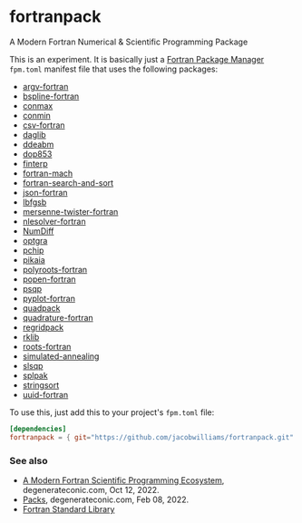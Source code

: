 # fortranpack

A Modern Fortran Numerical & Scientific Programming Package

This is an experiment. It is basically just a [Fortran Package Manager](https://fpm.fortran-lang.org) `fpm.toml` manifest file that uses the following packages:

 * [argv-fortran             ](https://github.com/jacobwilliams/argv-fortran)
 * [bspline-fortran          ](https://github.com/jacobwilliams/bspline-fortran)
 * [conmax                   ](https://github.com/jacobwilliams/conmax)
 * [conmin                   ](https://github.com/jacobwilliams/conmin)
 * [csv-fortran              ](https://github.com/jacobwilliams/csv-fortran)
 * [daglib                   ](https://github.com/jacobwilliams/daglib)
 * [ddeabm                   ](https://github.com/jacobwilliams/ddeabm)
 * [dop853                   ](https://github.com/jacobwilliams/dop853)
 * [finterp                  ](https://github.com/jacobwilliams/finterp)
 * [fortran-mach             ](https://github.com/jacobwilliams/fortran-mach)
 * [fortran-search-and-sort  ](https://github.com/jacobwilliams/fortran-search-and-sort)
 * [json-fortran             ](https://github.com/jacobwilliams/json-fortran)
 * [lbfgsb                   ](https://github.com/jacobwilliams/lbfgsb)
 * [mersenne-twister-fortran ](https://github.com/jacobwilliams/mersenne-twister-fortran)
 * [nlesolver-fortran        ](https://github.com/jacobwilliams/nlesolver-fortran)
 * [NumDiff                  ](https://github.com/jacobwilliams/NumDiff)
 * [optgra                   ](https://github.com/jacobwilliams/optgra)
 * [pchip                    ](https://github.com/jacobwilliams/PCHIP)
 * [pikaia                   ](https://github.com/jacobwilliams/pikaia)
 * [polyroots-fortran        ](https://github.com/jacobwilliams/polyroots-fortran)
 * [popen-fortran            ](https://github.com/jacobwilliams/popen-fortran)
 * [psqp                     ](https://github.com/jacobwilliams/psqp)
 * [pyplot-fortran           ](https://github.com/jacobwilliams/pyplot-fortran)
 * [quadpack                 ](https://github.com/jacobwilliams/quadpack)
 * [quadrature-fortran       ](https://github.com/jacobwilliams/quadrature-fortran)
 * [regridpack               ](https://github.com/jacobwilliams/regridpack)
 * [rklib                    ](https://github.com/jacobwilliams/rklib)
 * [roots-fortran            ](https://github.com/jacobwilliams/roots-fortran)
 * [simulated-annealing      ](https://github.com/jacobwilliams/simulated-annealing)
 * [slsqp                    ](https://github.com/jacobwilliams/slsqp)
 * [splpak                   ](https://github.com/jacobwilliams/splpak)
 * [stringsort               ](https://github.com/jacobwilliams/stringsort)
 * [uuid-fortran             ](https://github.com/jacobwilliams/uuid-fortran)

To use this, just add this to your project's `fpm.toml` file:

```toml
[dependencies]
fortranpack = { git="https://github.com/jacobwilliams/fortranpack.git" }
```

### See also

* [A Modern Fortran Scientific Programming Ecosystem](https://degenerateconic.com/a-modern-fortran-scientific-programming-ecosystem.html), degenerateconic.com, Oct 12, 2022.
* [Packs](https://degenerateconic.com/packs.html), degenerateconic.com, Feb 08, 2022.
* [Fortran Standard Library](https://github.com/fortran-lang/stdlib)